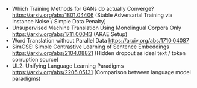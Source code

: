 - Which Training Methods for GANs do actually Converge? https://arxiv.org/abs/1801.04406 (Stable Adversarial Training via Instance Noise / Simple Data Penalty)
- Unsupervised Machine Translation Using Monolingual Corpora Only https://arxiv.org/abs/1711.00043 (ARAE Setup)
- Word Translation without Parallel Data https://arxiv.org/abs/1710.04087
- SimCSE: Simple Contrastive Learning of Sentence Embeddings https://arxiv.org/abs/2104.08821 (Hidden dropout as ideal text / token corruption source)
- UL2: Unifying Language Learning Paradigms https://arxiv.org/abs/2205.05131 (Comparison between language model paradigms)